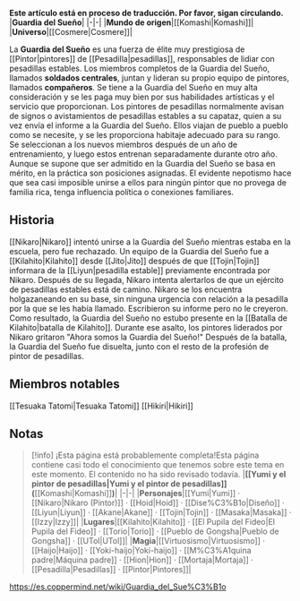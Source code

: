 **Este artículo está en proceso de traducción. Por favor, sigan circulando.**
|**Guardia del Sueño**|
|-|-|
|**Mundo de origen**|[[Komashi\|Komashi]]|
|**Universo**|[[Cosmere\|Cosmere]]|

La **Guardia del Sueño** es una fuerza de élite muy prestigiosa de [[Pintor\|pintores]] de [[Pesadilla\|pesadillas]], responsables de lidiar con pesadillas estables. Los miembros completos de la Guardia del Sueño, llamados **soldados centrales**, juntan y lideran su propio equipo de pintores, llamados **compañeros**. Se tiene a la Guardia del Sueño en muy alta consideración y se les paga muy bien por sus habilidades artísticas y el servicio que proporcionan.
Los pintores de pesadillas normalmente avisan de signos o avistamientos de pesadillas estables a su capataz, quien a su vez envía el informe a la Guardia del Sueño. Ellos viajan de pueblo a pueblo como se necesite, y se les proporciona habitaje adecuado para su rango. Se seleccionan a los nuevos miembros después de un año de entrenamiento, y luego estos entrenan separadamente durante otro año. Aunque se supone que ser admitido en la Guardia del Sueño se basa en mérito, en la práctica son posiciones asignadas. El evidente nepotismo hace que sea casi imposible unirse a ellos para ningún pintor que no provega de familia rica, tenga influencia política o conexiones familiares.

## Historia
[[Nikaro\|Nikaro]] intentó unirse a la Guardia del Sueño mientras estaba en la escuela, pero fue rechazado. Un equipo de la Guardia del Sueño fue a [[Kilahito\|Kilahito]] desde [[Jito\|Jito]] después de que [[Tojin\|Tojin]] informara de la [[Liyun\|pesadilla estable]] previamente encontrada por Nikaro. Después de su llegada, Nikaro intenta alertarlos de que un ejército de pesadillas estables está de camino. Nikaro se los encuentra holgazaneando en su base, sin ninguna urgencia con relación a la pesadilla por la que se les había llamado. Escribieron su informe pero no le creyeron. Como resultado, la Guardia del Sueño no estubo presente en la [[Batalla de Kilahito\|batalla de Kilahito]]. Durante ese asalto, los pintores liderados por Nikaro gritaron "Ahora somos la Guardia del Sueño!" Después de la batalla, la Guardia del Sueño fue disuelta, junto con el resto de la profesión de pintor de pesadillas.

## Miembros notables
[[Tesuaka Tatomi\|Tesuaka Tatomi]]
[[Hikiri\|Hikiri]]
## Notas

> [!info] ¡Esta página está probablemente completa!Esta página contiene casi todo el conocimiento que tenemos sobre este tema en este momento.
El contenido no ha sido revisado todavía.
|**[[Yumi y el pintor de pesadillas\|Yumi y el pintor de pesadillas]] (**[[Komashi\|Komashi]]**)**|
|-|-|
|**Personajes**|[[Yumi\|Yumi]] · [[Nikaro\|Nikaro (Pintor)]] · [[Hoid\|Hoid]] · [[Dise%C3%B1o\|Diseño]] · [[Liyun\|Liyun]] · [[Akane\|Akane]] · [[Tojin\|Tojin]] · [[Masaka\|Masaka]] · [[Izzy\|Izzy]]|
|**Lugares**|[[Kilahito\|Kilahito]] · [[El Pupila del Fideo\|El Pupila del Fideo]] · [[Torio\|Torio]] · [[Pueblo de Gongsha\|Pueblo de Gongsha]] · [[UTol\|UTol]]|
|**Magia**|[[Virtuosismo\|Virtuosismo]] · [[Haijo\|Haijo]] · [[Yoki-haijo\|Yoki-haijo]] · [[M%C3%A1quina padre\|Máquina padre]] · [[Hion\|Hion]] · [[Mortaja\|Mortaja]] · [[Pesadilla\|Pesadillas]] · [[Pintor\|Pintores]]|



https://es.coppermind.net/wiki/Guardia_del_Sue%C3%B1o